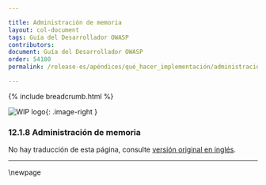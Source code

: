 ```yaml
---

title: Administración de memoria
layout: col-document
tags: Guía del Desarrollador OWASP
contributors:
document: Guía del Desarrollador OWASP
order: 54180
permalink: /release-es/apéndices/qué_hacer_implementación/administración_memoria/

---
```


{% include breadcrumb.html %}

<style type="text/css">
.image-right {
  height: 180px;
  display: block;
  margin-left: auto;
  margin-right: auto;
  float: right;
}
</style>

![WIP logo](../../../../assets/images/dg_wip.png "Trabajo en curso"){: .image-right }

### 12.1.8 Administración de memoria

No hay traducción de esta página, consulte [versión original en inglés][release140108].

----

[release140108]: https://github.com/OWASP/www-project-developer-guide/blob/main/release/14-appendices/01-implementation-dos-donts/08-memory-management.md

\newpage
